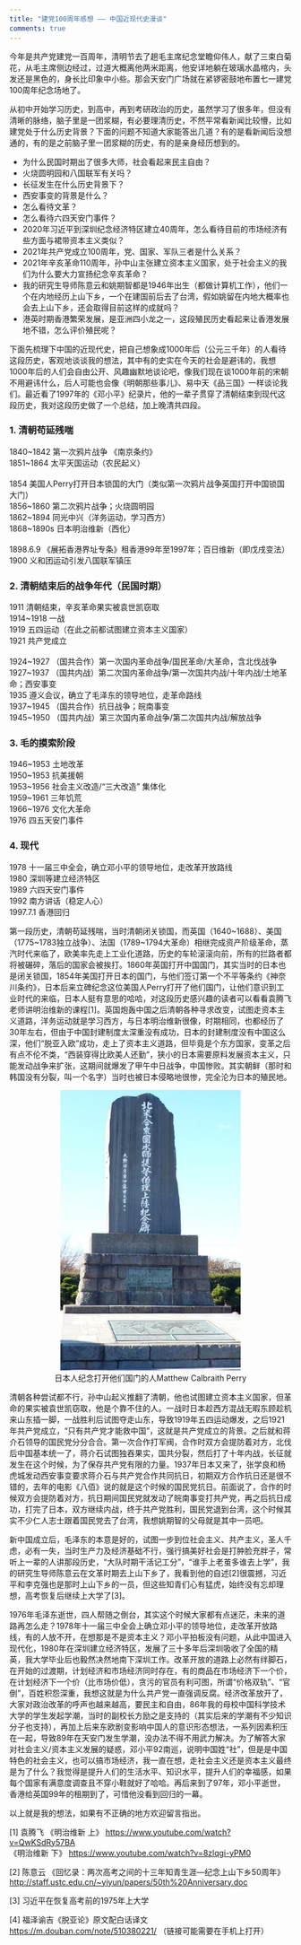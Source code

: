 ```yaml
---
title: "建党100周年感想 —— 中国近现代史漫谈"
comments: true
---
```


今年是共产党建党一百周年，清明节去了趟毛主席纪念堂瞻仰伟人，献了三束白菊花，从毛主席侧边经过，过道大概离他两米距离，他安详地躺在玻璃水晶棺内，头发还是黑色的，身长比印象中小些。那会天安门广场就在紧锣密鼓地布置七一建党100周年纪念场地了。

<!-- more -->  
从初中开始学习历史，到高中，再到考研政治的历史，虽然学习了很多年，但没有清晰的脉络，脑子里是一团浆糊，有必要理清历史，不然平常看新闻比较懵，比如建党处于什么历史背景？下面的问题不知道大家能答出几道？有的是看新闻后没想通的，有的是之前脑子里一团浆糊的历史，有的是亲身经历想到的。

* 为什么民国时期出了很多大师，社会看起来民主自由？
* 火烧圆明园和八国联军有关吗？
* 长征发生在什么历史背景下？
* 西安事变的背景是什么？
* 怎么看待文革？
* 怎么看待六四天安门事件？
* 2020年习近平到深圳纪念经济特区建立40周年，怎么看待目前的市场经济有些方面与裙带资本主义类似？
* 2021年共产党成立100周年，党、国家、军队三者是什么关系？
* 2021年辛亥革命110周年，孙中山主张建立资本主义国家，处于社会主义的我们为什么要大力宣扬纪念辛亥革命？
* 我的研究生导师陈意云和姚期智都是1946年出生（都做计算机工作），他们一个在内地经历上山下乡，一个在建国前后去了台湾，假如姚留在内地大概率也会去上山下乡，还会取得目前这样的成就吗？
* 港英时期香港繁荣发展，是亚洲四小龙之一，这段殖民历史看起来让香港发展地不错，怎么评价殖民呢？

下面先梳理下中国的近现代史，把自己想象成1000年后（公元三千年）的人看待这段历史，客观地谈谈我的想法，其中有的史实在今天的社会是避讳的，我想1000年后的人们会自由公开、风趣幽默地谈论吧，像我们现在谈1000年前的宋朝不用避讳什么，后人可能也会像《明朝那些事儿》、易中天《品三国》一样谈论我们。最近看了1997年的《邓小平》纪录片，他的一辈子贯穿了清朝结束到现代这段历史，我对这段历史做了一个总结，加上晚清共四段。


### 1. 清朝苟延残喘
1840~1842 第一次鸦片战争 《南京条约》<br />
1851~1864 太平天国运动（农民起义）<br />
<br />
1854 美国人Perry打开日本锁国的大门（类似第一次鸦片战争英国打开中国锁国大门）<br />
1856~1860 第二次鸦片战争；火烧圆明园<br />
1862~1894 同光中兴（洋务运动，学习西方）<br />
1868~1890s 日本明治维新（西化）<br />
<br />
1898.6.9 《展拓香港界址专条》租香港99年至1997年；百日维新（即戊戌变法）<br />
1900 义和团运动引发八国联军镇压<br />

### 2. 清朝结束后的战争年代（民国时期）
1911 清朝结束，辛亥革命果实被袁世凯窃取<br />
1914~1918 一战<br />
1919 五四运动（在此之前都试图建立资本主义国家）<br />
1921 共产党成立<br />
<br />
1924~1927 （国共合作）第一次国内革命战争/国民革命/大革命，含北伐战争<br />
1927~1937 （国共内战）第二次国内革命战争/第一次国共内战/十年内战/土地革命；西安事变<br />
1935 遵义会议，确立了毛泽东的领导地位，走革命路线<br />
1937~1945 （国共合作）抗日战争；皖南事变<br />
1945~1950 （国共内战）第三次国内革命战争/第二次国共内战/解放战争<br />

### 3. 毛的摸索阶段
1946~1953 土地改革<br />
1950~1953 抗美援朝<br />
1953~1956 社会主义改造/“三大改造” 集体化<br />
1959~1961 三年饥荒<br />
1966~1976 文化大革命<br />
1976 四五天安门事件<br />

### 4. 现代
1978 十一届三中全会，确立邓小平的领导地位，走改革开放路线<br />
1980 深圳等建立经济特区<br />
1989 六四天安门事件<br />
1992 南方讲话（稳定人心）<br />
1997.7.1 香港回归


第一段历史，清朝苟延残喘，当时清朝闭关锁国，而英国（1640~1688）、美国（1775~1783独立战争）、法国（1789~1794大革命）相继完成资产阶级革命，蒸汽时代来临了，欧美率先走上工业化道路，历史的车轮滚滚向前，所有的拦路者都将被碾碎，落后的国家会被挨打。1860年英国打开中国国门，其实当时的日本也是闭关锁国，1854年美国打开日本的国门，与他们签订第一个不平等条约《神奈川条约》，日本后来立碑纪念这位美国人Perry打开了他们国门，让他们意识到工业时代的来临，日本人挺有意思的哈哈，对这段历史感兴趣的读者可以看看袁腾飞老师讲明治维新的课程[1]。英国炮轰中国之后清朝各种寻求改变，试图走资本主义道路，洋务运动就是学习西方，与日本明治维新很像，时期相同，也都经历了30年左右，但由于中国封建制度太深重没有成功，日本的封建制度没有中国这么深，他们“脱亚入欧”成功，走上了资本主义道路，但毕竟是个东方国家，变革之后有点不伦不类，“西装穿得比欧美人还勤”，狭小的日本需要原料发展资本主义，只能发动战争来扩张，这期间就爆发了甲午中日战争，中国惨败。其实朝鲜（那时和韩国没有分裂，叫一个名字）当时也被日本侵略地很惨，完全沦为日本的殖民地。

<p style="text-align: center">
<img src="../assets/pic/history/perry.png" height="500">
<br />
日本人纪念打开他们国门的人Matthew Calbraith Perry
</p>

清朝各种尝试都不行，孙中山起义推翻了清朝，他也试图建立资本主义国家，但革命的果实被袁世凯窃取，他是个靠不住的人。一战时日本趁西方混战无暇东顾趁机来山东插一脚，一战胜利后试图夺走山东，导致1919年五四运动爆发，之后1921年共产党成立，“只有共产党才能救中国”，这就是共产党成立的背景。之后就和蒋介石领导的国民党分分合合。第一次合作打军阀，合作时双方会提防着对方，北伐后中国基本统一了，蒋介石试图独吞果实，国共分裂，然后打了十年内战，长征就发生在这个时候，为了保存共产党有限的力量。1937年日本又来了，张学良和杨虎城发动西安事变要求蒋介石与共产党合作共同抗日，初期双方合作抗日还是很不错的，去年的电影《八佰》说的就是这个时候的国民党抗日。前面说了，合作的时候双方会提防着对方，抗日期间国民党就发动了皖南事变打共产党，再之后抗日成功，打完了日本，双方继续内战，终于共产党胜利，国民党退到台湾，这个时候其实不少仁人志士跟着国民党去了台湾，我想姚期智的父母就是其中一员吧。

新中国成立后，毛泽东的本意是好的，试图一步到位社会主义、共产主义，圣人千虑，必有一失，当时生产力及经济基础不行，强行搞美好社会是打肿脸充胖子，常听上一辈的人讲那段历史，“大队时期干活记工分”，“谁手上老茧多谁去上学”，我的研究生导师陈意云在文革时期去上山下乡了，我看到他的自述[2]很震撼，习近平和李克强也是那时上山下乡的一员，但这些知青们心有猛虎，始终没有忘却理想，高考恢复后继续上大学了[3]。

1976年毛泽东逝世，四人帮随之倒台，其实这个时候大家都有点迷茫，未来的道路再怎么走？1978年十一届三中全会上确立邓小平的领导地位，走改革开放路线，有的人放不开，在想那是不是资本主义？邓小平拍板没有问题，从此中国进入现代化，1980年在深圳建立经济特区，发展了三十多年后深圳吸收了全国的精英，我大学毕业后也毅然决然地南下深圳工作。改革开放的道路上必然有绊脚石，在开始的过渡期，计划经济和市场经济同时存在，有的商品在市场经济下一个价，在计划经济下一个价（比市场价低），贪污的官员有利可图，所谓“价格双轨”、“官倒”，百姓积怨深重，我想这就是为什么共产党一直强调反腐。经济改革放开了，大家对政治改革的呼声也越来越高，要民主和自由，86年我的母校中国科学技术大学的学生发起学潮，当时的副校长方励之是支持的（其实后来的学潮有不少知识分子也支持），再加上后来东欧剧变影响中国人的意识形态想法，一系列因素积压在一起，导致89年在天安门发生学潮，没办法不得不用武力解决。为了解答大家对社会主义/资本主义发展的疑惑，邓小平92南巡，说明中国姓“社”，但是是中国特色的社会主义，也可以搞市场经济，我一直在想，走社会主义还是资本主义最终是为了什么？我觉得是提升人们的生活水平、知识水平，提升人们的幸福感，如果每个国家有满意度调查且不穿小鞋就好了哈哈。再后来到了97年，邓小平逝世，香港给英国99年的租期到了，可惜他没看到回归的一幕。

以上就是我的想法，如果有不正确的地方欢迎留言指出。


[1] 袁腾飞 《明治维新 上》 <a href="https://www.youtube.com/watch?v=QwKSdRy57BA" target="_blank">https://www.youtube.com/watch?v=QwKSdRy57BA</a><br>《明治维新 下》 <a href="https://www.youtube.com/watch?v=8zlqgi-yPM0" target="_blank">https://www.youtube.com/watch?v=8zlqgi-yPM0</a>

[2] 陈意云 《回忆录：两次高考之间的十三年知青生涯—纪念上山下乡50周年》 <a href="http://staff.ustc.edu.cn/~yiyun/papers/50th%20Anniversary.doc" target="_blank">http://staff.ustc.edu.cn/~yiyun/papers/50th%20Anniversary.doc</a>

[3] 习近平在恢复高考前的1975年上大学

[4] 福泽谕吉《脱亚论》原文配白话译文 <a href="https://m.douban.com/note/510380221/" target="_blank">https://m.douban.com/note/510380221/</a> （链接可能需要在手机上打开）
